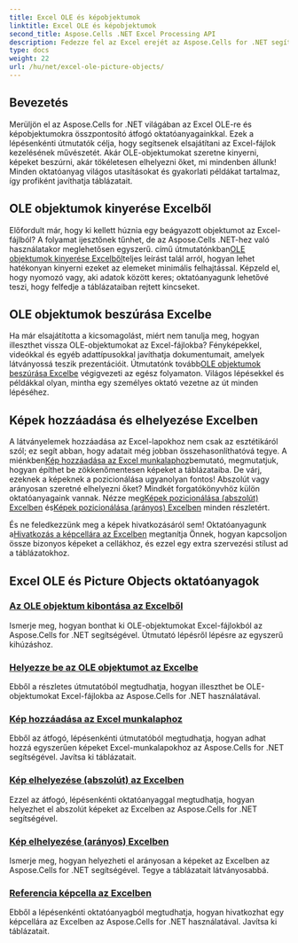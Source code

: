 ```yaml
---
title: Excel OLE és képobjektumok
linktitle: Excel OLE és képobjektumok
second_title: Aspose.Cells .NET Excel Processing API
description: Fedezze fel az Excel erejét az Aspose.Cells for .NET segítségével. Sajátítsa el az OLE objektumokat és a képkezelést könnyen követhető oktatóanyagainkon keresztül.
type: docs
weight: 22
url: /hu/net/excel-ole-picture-objects/
---
```

## Bevezetés

Merüljön el az Aspose.Cells for .NET világában az Excel OLE-re és képobjektumokra összpontosító átfogó oktatóanyagainkkal. Ezek a lépésenkénti útmutatók célja, hogy segítsenek elsajátítani az Excel-fájlok kezelésének művészetét. Akár OLE-objektumokat szeretne kinyerni, képeket beszúrni, akár tökéletesen elhelyezni őket, mi mindenben állunk! Minden oktatóanyag világos utasításokat és gyakorlati példákat tartalmaz, így profiként javíthatja táblázatait.

## OLE objektumok kinyerése Excelből

 Előfordult már, hogy ki kellett húznia egy beágyazott objektumot az Excel-fájlból? A folyamat ijesztőnek tűnhet, de az Aspose.Cells .NET-hez való használatakor meglehetősen egyszerű. című útmutatónkban[OLE objektumok kinyerése Excelből](./extract-ole-object-from-excel/)teljes leírást talál arról, hogyan lehet hatékonyan kinyerni ezeket az elemeket minimális felhajtással. Képzeld el, hogy nyomozó vagy, aki adatok között keres; oktatóanyagunk lehetővé teszi, hogy felfedje a táblázataiban rejtett kincseket.

## OLE objektumok beszúrása Excelbe

 Ha már elsajátította a kicsomagolást, miért nem tanulja meg, hogyan illeszthet vissza OLE-objektumokat az Excel-fájlokba? Fényképekkel, videókkal és egyéb adattípusokkal javíthatja dokumentumait, amelyek látványossá teszik prezentációit. Útmutatónk tovább[OLE objektumok beszúrása Excelbe](./insert-ole-object-into-excel/) végigvezeti az egész folyamaton. Világos lépésekkel és példákkal olyan, mintha egy személyes oktató vezetne az út minden lépéséhez.

## Képek hozzáadása és elhelyezése Excelben

 A látványelemek hozzáadása az Excel-lapokhoz nem csak az esztétikáról szól; ez segít abban, hogy adatait még jobban összehasonlíthatóvá tegye. A miénkben[Kép hozzáadása az Excel munkalaphoz](./add-picture-to-excel/)bemutató, megmutatjuk, hogyan építhet be zökkenőmentesen képeket a táblázataiba. De várj, ezeknek a képeknek a pozicionálása ugyanolyan fontos! Abszolút vagy arányosan szeretné elhelyezni őket? Mindkét forgatókönyvhöz külön oktatóanyagaink vannak. Nézze meg[Képek pozicionálása (abszolút) Excelben](./position-picture-absolute-excel/) és[Képek pozicionálása (arányos) Excelben](./position-picture-proportional-excel/) minden részletért.

 És ne feledkezzünk meg a képek hivatkozásáról sem! Oktatóanyagunk a[Hivatkozás a képcellára az Excelben](./reference-picture-cell-excel/) megtanítja Önnek, hogyan kapcsoljon össze bizonyos képeket a cellákhoz, és ezzel egy extra szervezési stílust ad a táblázatokhoz. 

## Excel OLE és Picture Objects oktatóanyagok
### [Az OLE objektum kibontása az Excelből](./extract-ole-object-from-excel/)
Ismerje meg, hogyan bonthat ki OLE-objektumokat Excel-fájlokból az Aspose.Cells for .NET segítségével. Útmutató lépésről lépésre az egyszerű kihúzáshoz.
### [Helyezze be az OLE objektumot az Excelbe](./insert-ole-object-into-excel/)
Ebből a részletes útmutatóból megtudhatja, hogyan illeszthet be OLE-objektumokat Excel-fájlokba az Aspose.Cells for .NET használatával.
### [Kép hozzáadása az Excel munkalaphoz](./add-picture-to-excel/)
Ebből az átfogó, lépésenkénti útmutatóból megtudhatja, hogyan adhat hozzá egyszerűen képeket Excel-munkalapokhoz az Aspose.Cells for .NET segítségével. Javítsa ki táblázatait.
### [Kép elhelyezése (abszolút) az Excelben](./position-picture-absolute-excel/)
Ezzel az átfogó, lépésenkénti oktatóanyaggal megtudhatja, hogyan helyezhet el abszolút képeket az Excelben az Aspose.Cells for .NET segítségével.
### [Kép elhelyezése (arányos) Excelben](./position-picture-proportional-excel/)
Ismerje meg, hogyan helyezheti el arányosan a képeket az Excelben az Aspose.Cells for .NET segítségével. Tegye a táblázatait látványosabbá.
### [Referencia képcella az Excelben](./reference-picture-cell-excel/)
Ebből a lépésenkénti oktatóanyagból megtudhatja, hogyan hivatkozhat egy képcellára az Excelben az Aspose.Cells for .NET használatával. Javítsa ki táblázatait.
